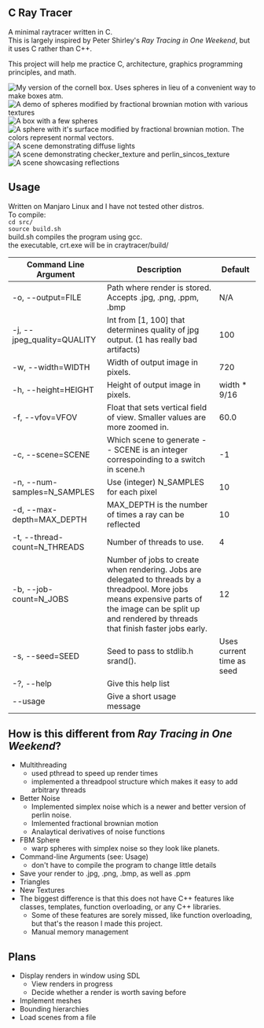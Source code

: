 C Ray Tracer
--
A minimal raytracer written in C.  
This is largely inspired by Peter Shirley's _Ray Tracing in One Weekend_, but it uses C rather than C++.  

This project will help me practice C, architecture, graphics programming principles, and math.  


![My version of the cornell box. Uses spheres in lieu of a convenient way to make boxes atm.](./examples/cornell_box.jpg)
![A demo of spheres modified by fractional brownian motion with various textures](./examples/fbm_test.jpg)
![A box with a few spheres](./examples/box.jpg)
![A sphere with it's surface modified by fractional brownian motion. The colors represent normal vectors.](./examples/fbm_planet.jpg)
![A scene demonstrating diffuse lights](./examples/lights.jpg)
![A scene demonstrating checker_texture and perlin_sincos_texture](./examples/textures.jpg)
![A scene showcasing reflections](./examples/reflection.jpg)

Usage
---
Written on Manjaro Linux and I have not tested other distros.  
To compile:  
`cd src/`  
`source build.sh`  
build.sh compiles the program using gcc.  
the executable, crt.exe will be in craytracer/build/  

| Command Line Argument | Description | Default |
--- | --- | ---
| -o, --output=FILE            | Path where render is stored. Accepts .jpg, .png, .ppm, .bmp | N/A |
| -j, --jpeg_quality=QUALITY   | Int from [1, 100] that determines quality of jpg output. (1 has really bad artifacts) | 100 |
| -w, --width=WIDTH            | Width of output image in pixels. | 720 |
| -h, --height=HEIGHT          | Height of output image in pixels. | width * 9/16  |
| -f, --vfov=VFOV              | Float that sets vertical field of view. Smaller values are more zoomed in. | 60.0 |
| -c, --scene=SCENE            | Which scene to generate -- SCENE is an integer correspoinding to a switch in scene.h | -1 |
| -n, --num-samples=N_SAMPLES  | Use (integer) N_SAMPLES for each pixel | 10 |
| -d, --max-depth=MAX_DEPTH    | MAX_DEPTH is the number of times a ray can be reflected | 10 |
| -t, --thread-count=N_THREADS | Number of threads to use. | 4 |
| -b, --job-count=N_JOBS | Number of jobs to create when rendering. Jobs are delegated to threads by a threadpool. More jobs means expensive parts of the image can be split up and rendered by threads that finish faster jobs early. | 12 |
| -s, --seed=SEED              | Seed to pass to stdlib.h srand(). | Uses current time as seed |
| -?, --help                   | Give this help list |
| --usage                      | Give a short usage message |

How is this different from _Ray Tracing in One Weekend_?
---
- Multithreading
  - used pthread to speed up render times
  - implemented a threadpool structure which makes it easy to add arbitrary threads
- Better Noise
  - Implemented simplex noise which is a newer and better version of perlin noise.
  - Imlemented fractional brownian motion
  - Analaytical derivatives of noise functions
- FBM Sphere
  - warp spheres with simplex noise so they look like planets.
- Command-line Arguments (see: Usage)
  - don't have to compile the program to change little details  
- Save your render to .jpg, .png, .bmp, as well as .ppm  
- Triangles
- New Textures
- The biggest difference is that this does not have C++ features like classes, templates, function overloading, or any C++ libraries.  
  - Some of these features are sorely missed, like function overloading, but that's the reason I made this project.  
  - Manual memory management

Plans
---
- Display renders in window using SDL
  - View renders in progress
  - Decide whether a render is worth saving before
- Implement meshes
- Bounding hierarchies
- Load scenes from a file
